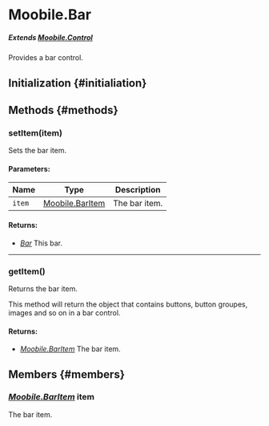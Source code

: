 Moobile.Bar
================================================================================
##### Extends *[Moobile.Control](Docs/Control/Control.md)*

Provides a bar control.

Initialization {#initialiation}
--------------------------------------------------------------------------------

Methods {#methods}
--------------------------------------------------------------------------------

### setItem(item)

Sets the bar item.

#### Parameters:

Name   | Type                                | Description
------ | ----------------------------------- | -----------
`item` | [Moobile.BarItem](Docs/Control/BarItem.md) | The bar item.

#### Returns:

- *[Bar](Docs/Control/Bar.md)* This bar.

-----

### getItem()

Returns the bar item.

This method will return the object that contains buttons, button groupes,
images and so on in a bar control.

#### Returns:

- *[Moobile.BarItem](Docs/Control/BarItem.md)* The bar item.

Members {#members}
--------------------------------------------------------------------------------

### *[Moobile.BarItem](Docs/Control/BarItem.md)* item

The bar item.
